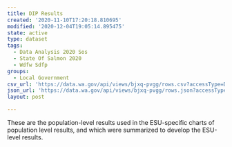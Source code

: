 ```yaml
---
title: DIP Results
created: '2020-11-10T17:20:18.810695'
modified: '2020-12-04T19:05:14.895475'
state: active
type: dataset
tags:
  - Data Analysis 2020 Sos
  - State Of Salmon 2020
  - Wdfw Sdfp
groups:
  - Local Government
csv_url: 'https://data.wa.gov/api/views/bjxq-pvgg/rows.csv?accessType=DOWNLOAD'
json_url: 'https://data.wa.gov/api/views/bjxq-pvgg/rows.json?accessType=DOWNLOAD'
layout: post

---
```

These are the population-level results used in the ESU-specific charts of population level results, and which were summarized to develop the ESU-level results.
